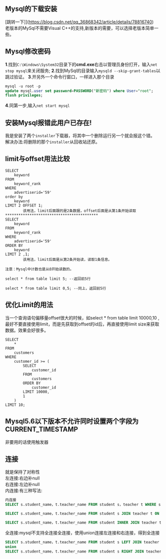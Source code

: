 ## Mysql的下载安装
[跳转一下]](https://blog.csdn.net/qq_36868342/article/details/78816740)<br>
老版本的MySql不需要Visual C++的支持,新版本的需要，可以选择老版本简单一些。

## Mysql修改密码
**1**.找到`C:\Windows\System32`目录下的**cmd.exe**右击以管理员身份打开，输入`net stop mysql`来关闭服务;
**2**.找到MySql的目录输入`mysqld --skip-grant-tables`以跳过验证。
**3**.开另外一个命令行窗口，一样进入那个目录
```sql
mysql -u root -p
update mysql.user set password=PASSWORD("新密码") where User="root";
flush privileges;
```
**4**.同第一步,输入`net start mysql`

## 安装Mysql报错**此用户已存在!**
我是安装了两个`installer`下载器，将其中一个删除运行另一个就会报这个错。<br>
解决办法:将删除的那个`installer`从回收站还原。

## limit与offset用法比较

```
SELECT  
    keyword  
FROM  
    keyword_rank  
WHERE  
    advertiserid='59'  
order by  
    keyword  
LIMIT 2 OFFSET 1; 
        该用法，limit后面跟的是2条数据，offset后面是从第1条开始读取
******************************************
SELECT  
    keyword  
FROM  
    keyword_rank  
WHERE  
    advertiserid='59'  
ORDER BY  
    keyword  
LIMIT 2 ,1;  
        该用法，limit后面是从第2条开始读，读取1条信息。

注意：Mysql中计数也是从0开始读数的。

select * from table limit 5; --返回前5行

select * from table limit 0,5; --同上，返回前5行
```

## 优化Limit的用法

当一个查询语句偏移量offset很大的时候，如select * from table limit 10000,10 , 最好不要直接使用limit，而是先获取到offset的id后，再直接使用limit size来获取数据。效果会好很多。

```
SELECT
    *
FROM
    customers
WHERE
    customer_id >= (
        SELECT
            customer_id
        FROM
            customers
        ORDER BY
            customer_id
        LIMIT 10000,
        1
    )
LIMIT 10;
```
## Mysql5.6以下版本不允许同时设置两个字段为CURRENT_TIMESTAMP
非要用的话使用触发器

## 连接
就是保持了对称性<br>
左连接:右边补null<br>
右连接:左边补null<br>
内连接:有三种写法:
```sql
内连接
SELECT s.student_name，t.teacher_name FROM student s，teacher t WHERE s.teacher_id = t.id;

SELECT s.student_name，t.teacher_name FROM student s JOIN teacher t ON s.teacher_id = t.id;

SELECT s.student_name，t.teacher_name FROM student INNER JOIN teacher t ON s.teacher_id = t.id;
```
全连接:mysql不支持全连接全连接，使用union连接左连接和右连接，得到全连接
```sql
SELECT s.student_name，t.teacher_name FROM student s LEFT JOIN teacher t ON s.teacher_id = t.id
union
SELECT s.student_name，t.teacher_name FROM student s RIGHT JOIN teacher t ON s.teacher_id = t.id;
```
